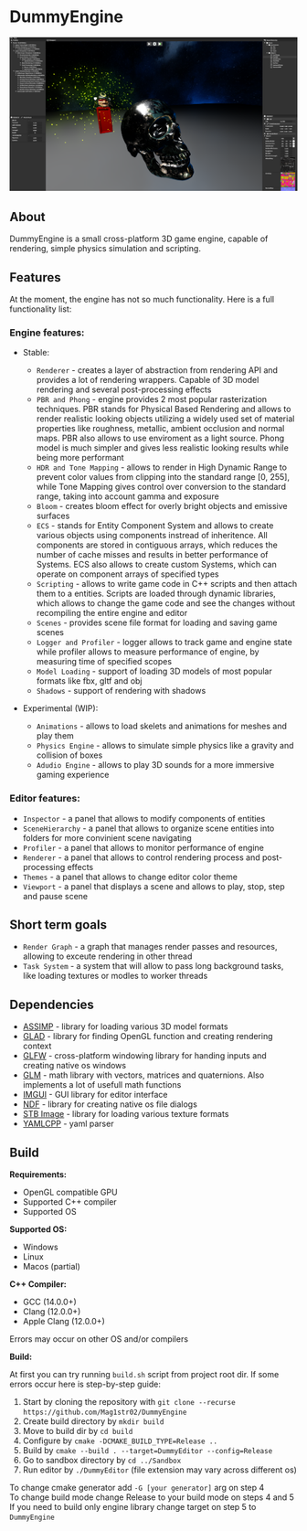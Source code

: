 # DummyEngine 

![Dummy](/.github/EnginePreview.png?raw=true)



## About
DummyEngine is a small cross-platform 3D game engine, capable of rendering, simple physics simulation and scripting.

## Features
At the moment, the engine has not so much functionality. Here is a full functionality list:

### Engine features:

* Stable:

    * `Renderer` - creates a layer of abstraction from rendering API and provides a lot of rendering wrappers. Capable of 3D model rendering and several post-processing effects
    * `PBR and Phong` - engine provides 2 most popular rasterization techniques. PBR stands for Physical Based Rendering and allows to render realistic looking objects utilizing a widely used set of material properties like roughness, metallic, ambient occlusion and normal maps. PBR also allows to use enviroment as a light source. Phong model is much simpler and gives less realistic looking results while being more performant
    * `HDR and Tone Mapping` - allows to render in High Dynamic Range to prevent color values from clipping into the standard range [0, 255], while Tone Mapping gives control over conversion to the standard range, taking into account gamma and exposure
    * `Bloom` - creates bloom effect for overly bright objects and emissive surfaces
    * `ECS` - stands for Entity Component System and allows to create various objects using components instread of inheritence. All components are stored in contiguous arrays, which reduces the number of cache misses and results in better performance of Systems. ECS also allows to create custom Systems, which can operate on component arrays of specified types
    * `Scripting` - allows to write game code in C++ scripts and then attach them to a entities. Scripts are loaded through dynamic libraries, which allows to change the game code and see the changes without recompiling the entire engine and editor 
    * `Scenes` - provides scene file format for loading and saving game scenes
    * `Logger and Profiler` - logger allows to track game and engine state while profiler allows to measure performance of engine, by measuring time of specified scopes
    * `Model Loading` - support of loading 3D models of most popular formats like fbx, gltf and obj   
    * `Shadows` - support of rendering with shadows

* Experimental (WIP):

    * `Animations` - allows to load skelets and animations for meshes and play them
    * `Physics Engine` - allows to simulate simple physics like a gravity and collision of boxes
    * `Adudio Engine` - allows to play 3D sounds for a more immersive gaming experience

###  Editor features:

* `Inspector` - a panel that allows to modify components of entities
* `SceneHierarchy` - a panel that allows to organize scene entities into folders for more convinient scene navigating
* `Profiler` - a panel that allows to monitor performance of engine
* `Renderer` - a panel that allows to control rendering process and post-processing effects
* `Themes` - a panel that allows to change editor color theme
* `Viewport` - a panel that displays a scene and allows to play, stop, step and pause scene

## Short term goals

* `Render Graph` - a graph that manages render passes and resources, allowing to exceute rendering in other thread
* `Task System` - a system that will allow to pass long background tasks, like loading textures or modles to worker threads

## Dependencies

* [ASSIMP](https://github.com/assimp/assimp) - library for loading various 3D model formats
* [GLAD](https://github.com/Mag1str02/GLAD/) - library for finding OpenGL function and creating rendering context
* [GLFW](https://github.com/glfw/glfw/) - cross-platform windowing library for handing inputs and creating native os windows
* [GLM](https://github.com/g-truc/glm/) - math library with vectors, matrices and quaternions. Also implements a lot of usefull math functions
* [IMGUI](https://github.com/ocornut/imgui) - GUI library for editor interface
* [NDF](https://github.com/btzy/nativefiledialog-extended) - library for creating native os file dialogs
* [STB Image](https://github.com/nothings/stb/) - library for loading various texture formats
* [YAMLCPP](https://github.com/jbeder/yaml-cpp/) - yaml parser

## Build

**Requirements:**
* OpenGL compatible  GPU
* Supported C++ compiler
* Supported OS

**Supported OS:**
* Windows
* Linux
* Macos (partial)

**C++ Compiler:**
* GCC (14.0.0+)
* Clang (12.0.0+)
* Apple Clang (12.0.0+)

Errors may occur on other OS and/or compilers

**Build:**

At first you can try running `build.sh` script from project root dir. If some errors occur here is step-by-step guide:

1. Start by cloning the repository with `git clone --recurse https://github.com/Mag1str02/DummyEngine` 
2. Create build directory by `mkdir build`
3. Move to build dir by `cd build`
4. Configure by `cmake -DCMAKE_BUILD_TYPE=Release ..`
5. Build by `cmake --build . --target=DummyEditor --config=Release` 
6. Go to sandbox directory by `cd ../Sandbox`
7. Run editor by `./DummyEditor` (file extension may vary across different os)

To change cmake generator add `-G [your generator]` arg on step 4  
To change build mode change Release to your build mode on steps 4 and 5
If you need to build only engine library change target on step 5 to `DummyEngine`